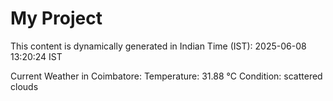 # My Project

This content is dynamically generated in Indian Time (IST): 2025-06-08 13:20:24 IST


Current Weather in Coimbatore:
Temperature: 31.88 °C
Condition: scattered clouds
